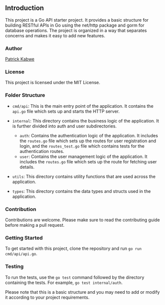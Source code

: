 ## Introduction

This project is a Go API starter project. It provides a basic structure for building RESTful APIs in Go using the net/http package and gorm for database operations. The project is organized in a way that separates concerns and makes it easy to add new features.  

### Author

[Patrick Kabwe](patrickckabwe@gmail.com)

### License

This project is licensed under the MIT License.  

### Folder Structure

* `cmd/api`: This is the main entry point of the application. It contains the `api.go` file which sets up and starts the HTTP server.

* `internal`: This directory contains the business logic of the application. It is further divided into auth and user subdirectories.  

  * `auth`: Contains the authentication logic of the application. It includes the `routes.go` file which sets up the routes for user registration and login, and the `routes_test.go` file which contains tests for the authentication routes.  
  * `user`: Contains the user management logic of the application. It includes the `routes.go` file which sets up the route for fetching user details.  
  
* `utils`: This directory contains utility functions that are used across the application.  
* `types`: This directory contains the data types and structs used in the application.  

### Contribution

Contributions are welcome. Please make sure to read the contributing guide before making a pull request.  

### Getting Started

To get started with this project, clone the repository and run `go run cmd/api/api.go`.  

### Testing

To run the tests, use the `go test` command followed by the directory containing the tests. For example, `go test internal/auth`.  

Please note that this is a basic structure and you may need to add or modify it according to your project requirements.